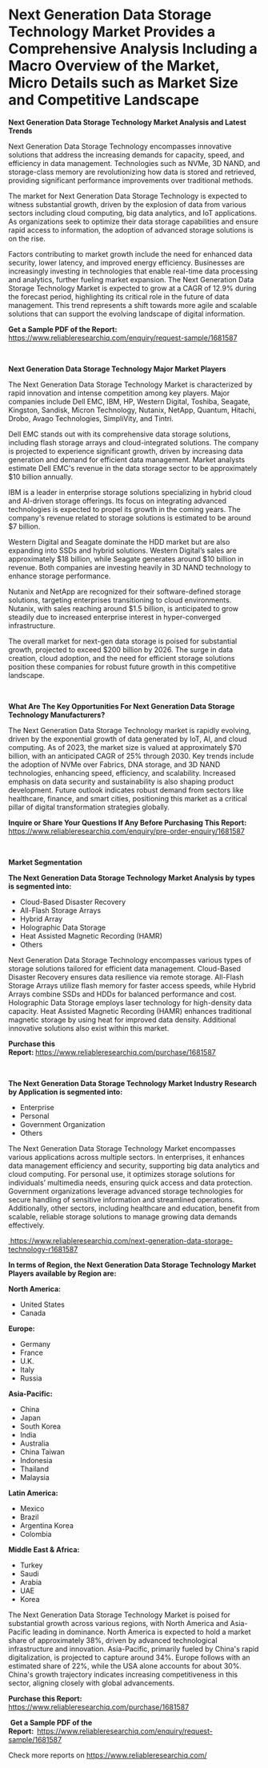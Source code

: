 <p><h1>Next Generation Data Storage Technology Market Provides a Comprehensive Analysis Including a Macro Overview of the Market, Micro Details such as Market Size and Competitive Landscape</h1></p><p><strong>Next Generation Data Storage Technology Market Analysis and Latest Trends</strong></p>
<p><p>Next Generation Data Storage Technology encompasses innovative solutions that address the increasing demands for capacity, speed, and efficiency in data management. Technologies such as NVMe, 3D NAND, and storage-class memory are revolutionizing how data is stored and retrieved, providing significant performance improvements over traditional methods. </p><p>The market for Next Generation Data Storage Technology is expected to witness substantial growth, driven by the explosion of data from various sectors including cloud computing, big data analytics, and IoT applications. As organizations seek to optimize their data storage capabilities and ensure rapid access to information, the adoption of advanced storage solutions is on the rise. </p><p>Factors contributing to market growth include the need for enhanced data security, lower latency, and improved energy efficiency. Businesses are increasingly investing in technologies that enable real-time data processing and analytics, further fueling market expansion. The Next Generation Data Storage Technology Market is expected to grow at a CAGR of 12.9% during the forecast period, highlighting its critical role in the future of data management. This trend represents a shift towards more agile and scalable solutions that can support the evolving landscape of digital information.</p></p>
<p><strong>Get a Sample PDF of the Report:&nbsp;</strong> <a href="https://www.reliableresearchiq.com/enquiry/request-sample/1681587?utm_campaign=114&utm_medium=2&utm_source=Github&utm_content=ia&utm_term=11032025&utm_id=next-generation-data-storage-technology">https://www.reliableresearchiq.com/enquiry/request-sample/1681587</a></p>
<p>&nbsp;</p>
<p><strong>Next Generation Data Storage Technology Major Market Players</strong></p>
<p><p>The Next Generation Data Storage Technology Market is characterized by rapid innovation and intense competition among key players. Major companies include Dell EMC, IBM, HP, Western Digital, Toshiba, Seagate, Kingston, Sandisk, Micron Technology, Nutanix, NetApp, Quantum, Hitachi, Drobo, Avago Technologies, SimpliVity, and Tintri.</p><p>Dell EMC stands out with its comprehensive data storage solutions, including flash storage arrays and cloud-integrated solutions. The company is projected to experience significant growth, driven by increasing data generation and demand for efficient data management. Market analysts estimate Dell EMC's revenue in the data storage sector to be approximately $10 billion annually.</p><p>IBM is a leader in enterprise storage solutions specializing in hybrid cloud and AI-driven storage offerings. Its focus on integrating advanced technologies is expected to propel its growth in the coming years. The company's revenue related to storage solutions is estimated to be around $7 billion.</p><p>Western Digital and Seagate dominate the HDD market but are also expanding into SSDs and hybrid solutions. Western Digital’s sales are approximately $18 billion, while Seagate generates around $10 billion in revenue. Both companies are investing heavily in 3D NAND technology to enhance storage performance.</p><p>Nutanix and NetApp are recognized for their software-defined storage solutions, targeting enterprises transitioning to cloud environments. Nutanix, with sales reaching around $1.5 billion, is anticipated to grow steadily due to increased enterprise interest in hyper-converged infrastructure.</p><p>The overall market for next-gen data storage is poised for substantial growth, projected to exceed $200 billion by 2026. The surge in data creation, cloud adoption, and the need for efficient storage solutions position these companies for robust future growth in this competitive landscape.</p></p>
<p>&nbsp;</p>
<p><strong>What Are The Key Opportunities For Next Generation Data Storage Technology Manufacturers?</strong></p>
<p><p>The Next Generation Data Storage Technology market is rapidly evolving, driven by the exponential growth of data generated by IoT, AI, and cloud computing. As of 2023, the market size is valued at approximately $70 billion, with an anticipated CAGR of 25% through 2030. Key trends include the adoption of NVMe over Fabrics, DNA storage, and 3D NAND technologies, enhancing speed, efficiency, and scalability. Increased emphasis on data security and sustainability is also shaping product development. Future outlook indicates robust demand from sectors like healthcare, finance, and smart cities, positioning this market as a critical pillar of digital transformation strategies globally.</p></p>
<p><strong>Inquire or Share Your Questions If Any Before Purchasing This Report:</strong> <a href="https://www.reliableresearchiq.com/enquiry/pre-order-enquiry/1681587?utm_campaign=114&utm_medium=2&utm_source=Github&utm_content=ia&utm_term=11032025&utm_id=next-generation-data-storage-technology">https://www.reliableresearchiq.com/enquiry/pre-order-enquiry/1681587</a></p>
<p>&nbsp;</p>
<p><strong>Market Segmentation</strong></p>
<p><strong>The Next Generation Data Storage Technology Market Analysis by types is segmented into:</strong></p>
<p><ul><li>Cloud-Based Disaster Recovery</li><li>All-Flash Storage Arrays</li><li>Hybrid Array</li><li>Holographic Data Storage</li><li>Heat Assisted Magnetic Recording (HAMR)</li><li>Others</li></ul></p>
<p><p>Next Generation Data Storage Technology encompasses various types of storage solutions tailored for efficient data management. Cloud-Based Disaster Recovery ensures data resilience via remote storage. All-Flash Storage Arrays utilize flash memory for faster access speeds, while Hybrid Arrays combine SSDs and HDDs for balanced performance and cost. Holographic Data Storage employs laser technology for high-density data capacity. Heat Assisted Magnetic Recording (HAMR) enhances traditional magnetic storage by using heat for improved data density. Additional innovative solutions also exist within this market.</p></p>
<p><strong>Purchase this Report:&nbsp;</strong><a href="https://www.reliableresearchiq.com/purchase/1681587?utm_campaign=114&utm_medium=2&utm_source=Github&utm_content=ia&utm_term=11032025&utm_id=next-generation-data-storage-technology">https://www.reliableresearchiq.com/purchase/1681587</a></p>
<p>&nbsp;</p>
<p><strong>The Next Generation Data Storage Technology Market Industry Research by Application is segmented into:</strong></p>
<p><ul><li>Enterprise</li><li>Personal</li><li>Government Organization</li><li>Others</li></ul></p>
<p><p>The Next Generation Data Storage Technology Market encompasses various applications across multiple sectors. In enterprises, it enhances data management efficiency and security, supporting big data analytics and cloud computing. For personal use, it optimizes storage solutions for individuals’ multimedia needs, ensuring quick access and data protection. Government organizations leverage advanced storage technologies for secure handling of sensitive information and streamlined operations. Additionally, other sectors, including healthcare and education, benefit from scalable, reliable storage solutions to manage growing data demands effectively.</p></p>
<p><a href="https://www.reliableresearchiq.com/next-generation-data-storage-technology-r1681587?utm_campaign=114&utm_medium=2&utm_source=Github&utm_content=ia&utm_term=11032025&utm_id=next-generation-data-storage-technology">&nbsp;https://www.reliableresearchiq.com/next-generation-data-storage-technology-r1681587</a></p>
<p><strong>In terms of Region, the Next Generation Data Storage Technology Market Players available by Region are:</strong></p>
<p>
    <p> <strong> North America: </strong>
        <ul>
            <li>United States</li>
            <li>Canada</li>
        </ul>
        </p> 
    <p> <strong> Europe: </strong>
        <ul>
            <li>Germany</li>
            <li>France</li>
            <li>U.K.</li>
            <li>Italy</li>
            <li>Russia</li>
        </ul>
        </p> 
    <p> <strong> Asia-Pacific: </strong>
        <ul>
            <li>China</li>
            <li>Japan</li>
            <li>South Korea</li>
            <li>India</li>
            <li>Australia</li>
            <li>China Taiwan</li>
            <li>Indonesia</li>
            <li>Thailand</li>
            <li>Malaysia</li>
        </ul>
        </p> 
    <p> <strong> Latin America: </strong>
        <ul>
            <li>Mexico</li>
            <li>Brazil</li>
            <li>Argentina Korea</li>
            <li>Colombia</li>
        </ul>
        </p> 
    <p> <strong> Middle East & Africa: </strong>
        <ul>
            <li>Turkey</li>
            <li>Saudi</li>
            <li>Arabia</li>
            <li>UAE</li>
            <li>Korea</li>
        </ul>
    </p>
    </p>
<p><p>The Next Generation Data Storage Technology Market is poised for substantial growth across various regions, with North America and Asia-Pacific leading in dominance. North America is expected to hold a market share of approximately 38%, driven by advanced technological infrastructure and innovation. Asia-Pacific, primarily fueled by China's rapid digitalization, is projected to capture around 34%. Europe follows with an estimated share of 22%, while the USA alone accounts for about 30%. China's growth trajectory indicates increasing competitiveness in this sector, aligning closely with global advancements.</p></p>
<p><strong>Purchase this Report: </strong><a href="https://www.reliableresearchiq.com/purchase/1681587?utm_campaign=114&utm_medium=2&utm_source=Github&utm_content=ia&utm_term=11032025&utm_id=next-generation-data-storage-technology">https://www.reliableresearchiq.com/purchase/1681587</a></p>
<p>&nbsp;<strong>Get a Sample PDF of the Report:&nbsp;&nbsp;</strong><a href="https://www.reliableresearchiq.com/enquiry/request-sample/1681587?utm_campaign=114&utm_medium=2&utm_source=Github&utm_content=ia&utm_term=11032025&utm_id=next-generation-data-storage-technology">https://www.reliableresearchiq.com/enquiry/request-sample/1681587</a></p>
<p><strong></strong></p>
<p>Check more reports on <a href="https://www.reliableresearchiq.com/?utm_campaign=114&utm_medium=2&utm_source=Github&utm_content=ia&utm_term=11032025&utm_id=next-generation-data-storage-technology">https://www.reliableresearchiq.com/</a></p>